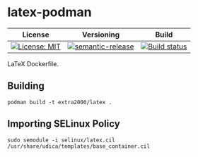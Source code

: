 # latex-podman

| License | Versioning | Build |
| ------- | ---------- | ----- |
| [![License: MIT](https://img.shields.io/badge/License-MIT-yellow.svg)](https://opensource.org/licenses/MIT) | [![semantic-release](https://img.shields.io/badge/%20%20%F0%9F%93%A6%F0%9F%9A%80-semantic--release-e10079.svg)](https://github.com/semantic-release/semantic-release) | [![Build status](https://ci.appveyor.com/api/projects/status/lg7w10usi80v8w6v/branch/master?svg=true)](https://ci.appveyor.com/project/nikAizuddin/latex-podman/branch/master) |

LaTeX Dockerfile.


## Building

```
podman build -t extra2000/latex .
```


## Importing SELinux Policy

```
sudo semodule -i selinux/latex.cil /usr/share/udica/templates/base_container.cil
```

